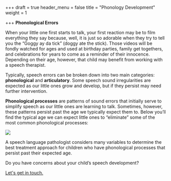 +++
draft = true
header_menu = false
title = "Phonology Development"
weight = 1

+++
**Phonological Errors**

When your little one first starts to talk, your first reaction may be to film everything they say because, well, it is just so adorable when they try to tell you the “Goggy ay da tick” (doggy ate the stick). Those videos will be fondly watched for ages and used at birthday parties, family get togethers, and celebrations for years to come as a reminder of their innocence. Depending on their age, however, that child may benefit from working with a speech therapist.

Typically, speech errors can be broken down into two main categories: **phonological** and **articulatory**. Some speech sound irregularities are expected as our little ones grow and develop, but if they persist may need further intervention.

**Phonological processes** are patterns of sound errors that initially serve to simplify speech as our little ones are learning to talk. Sometimes, however, these patterns persist past the age we typically expect them to. Below you’ll find the typical age we can expect little ones to “eliminate” some of the most common phonological processes:

![](/uploads/phono-milestones.png)

A speech language pathologist considers many variables to determine the best treatment approach for children who have phonological processes that persist past their expected age.

Do you have concerns about your child’s speech development?

[Let's get in touch.](/#let-s-get-in-touch)